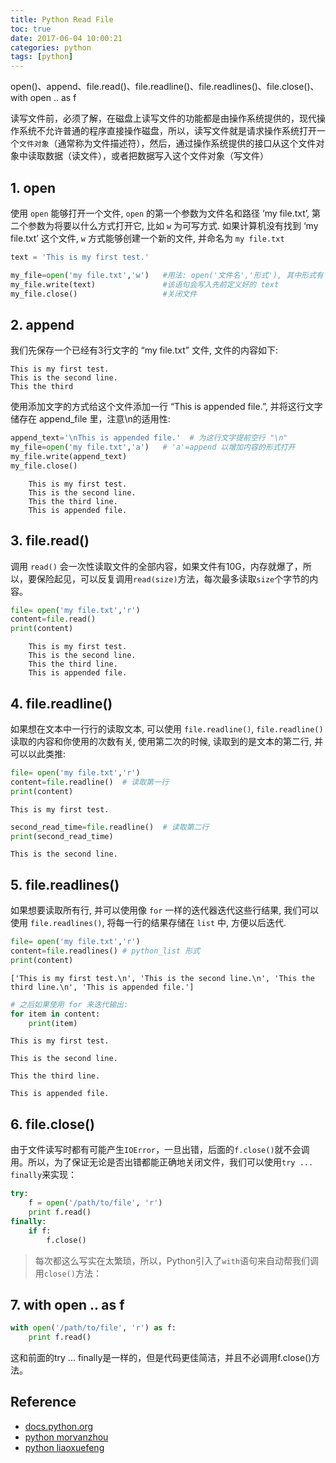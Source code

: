 ```yaml
---
title: Python Read File
toc: true
date: 2017-06-04 10:00:21
categories: python
tags: [python]
---
```


open()、append、file.read()、file.readline()、file.readlines()、file.close()、with open .. as f

<!-- more -->

读写文件前，必须了解，在磁盘上读写文件的功能都是由操作系统提供的，现代操作系统不允许普通的程序直接操作磁盘，所以，读写文件就是请求操作系统打开一个`文件对象`（通常称为文件描述符），然后，通过操作系统提供的接口从这个文件对象中读取数据（读文件），或者把数据写入这个文件对象（写文件）

## 1. open

使用 `open` 能够打开一个文件, `open` 的第一个参数为文件名和路径 ‘my file.txt’, 第二个参数为将要以什么方式打开它, 比如 `w` 为可写方式. 如果计算机没有找到 ‘my file.txt’ 这个文件, `w` 方式能够创建一个新的文件, 并命名为 `my file.txt`

```python
text = 'This is my first test.'

my_file=open('my file.txt','w')   #用法: open('文件名','形式'), 其中形式有'w':write;'r':read.
my_file.write(text)               #该语句会写入先前定义好的 text
my_file.close()                   #关闭文件
```

## 2. append

我们先保存一个已经有3行文字的 “my file.txt” 文件, 文件的内容如下:

```
This is my first test. 
This is the second line.
This the third
```

使用添加文字的方式给这个文件添加一行 “This is appended file.”, 并将这行文字储存在 append_file 里，注意\n的适用性:

```python
append_text='\nThis is appended file.'  # 为这行文字提前空行 "\n"
my_file=open('my file.txt','a')   # 'a'=append 以增加内容的形式打开
my_file.write(append_text)
my_file.close()
```

		This is my first test.
		This is the second line.
		This the third line.
		This is appended file.

## 3. file.read()

调用 `read()` 会一次性读取文件的全部内容，如果文件有10G，内存就爆了，所以，要保险起见，可以反复调用`read(size)`方法，每次最多读取`size`个字节的内容。

```python
file= open('my file.txt','r') 
content=file.read()  
print(content)
```

		This is my first test.
		This is the second line.
		This the third line.
		This is appended file.    

## 4. file.readline()

如果想在文本中一行行的读取文本, 可以使用 `file.readline()`, `file.readline()` 读取的内容和你使用的次数有关, 使用第二次的时候, 读取到的是文本的第二行, 并可以以此类推:

```python
file= open('my file.txt','r') 
content=file.readline()  # 读取第一行
print(content)
```

    This is my first test.

```python
second_read_time=file.readline()  # 读取第二行
print(second_read_time)
```

    This is the second line.



## 5. file.readlines()

如果想要读取所有行, 并可以使用像 `for` 一样的迭代器迭代这些行结果, 我们可以使用 `file.readlines()`, 将每一行的结果存储在 `list` 中, 方便以后迭代.

```python
file= open('my file.txt','r') 
content=file.readlines() # python_list 形式
print(content)
```

    ['This is my first test.\n', 'This is the second line.\n', 'This the third line.\n', 'This is appended file.']


```python
# 之后如果使用 for 来迭代输出:
for item in content:
    print(item)
```    


    This is my first test.

    This is the second line.

    This the third line.

    This is appended file.

## 6. file.close()

由于文件读写时都有可能产生`IOError`，一旦出错，后面的`f.close()`就不会调用。所以，为了保证无论是否出错都能正确地关闭文件，我们可以使用`try ... finally`来实现：

```python
try:
    f = open('/path/to/file', 'r')
    print f.read()
finally:
    if f:
        f.close()
```

> 每次都这么写实在太繁琐，所以，Python引入了`with`语句来自动帮我们调用`close()`方法：

## 7. with open .. as f

```python
with open('/path/to/file', 'r') as f:
    print f.read()
```

这和前面的try ... finally是一样的，但是代码更佳简洁，并且不必调用f.close()方法。

## Reference

- [docs.python.org][1]
- [python morvanzhou][2]
- [python liaoxuefeng][3]

[1]: https://docs.python.org/
[2]: https://morvanzhou.github.io/tutorials/python-basic/basic/08-2-read-file2/
[3]: https://www.liaoxuefeng.com/wiki/001374738125095c955c1e6d8bb493182103fac9270762a000/001386820066616a77f826d876b46b9ac34cb5f34374f7a000
